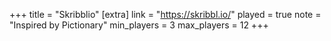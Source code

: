 +++
title = "Skribblio"
[extra]
link = "https://skribbl.io/"
played = true
note = "Inspired by Pictionary"
min_players = 3
max_players = 12
+++
